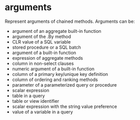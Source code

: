# arguments

Represent arguments of chained methods. Arguments can be:

 - argument of an aggregate built-in function
 - argument of the .By method
 - CLR value of a SQL variable
 - stored procedure or a SQL batch
 - argument of a built-in function
 - expression of aggregate methods
 - column in non-select clauses
 - numeric argument of a built-in function
 - column of a primary key/unique key definition
 - column of ordering and ranking methods
 - parameter of a parameterized query or procedure
 - scalar expression
 - table in a query
 - table or view identifier
 - scalar expression with the string value preference
 - value of a variable in a query




